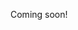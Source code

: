 <!---
----- * Programmers have a tendency to prematurely optimize.
-----   * One such optimization is structural -- creating boundaries between things.
-----     * Structural mistakes are unfortunately sticky. People are afraid (or too lazy) to restructure files. And so stuff piles up.
-----       * This causes teams to get stuck with bad representations.
-----       * Because things are spread out, it causes problems to get missed.
-----       * TODO: More.
-----    * Rules-of-thumb:
-----      * Don't abstract into a function/class until it's been copied/pasted _at least_ 3-5 times.
-----      * Your dependency treee should be _at most_ 3 layers deep: main, primary, secondary.
----- 
----- * Evan Czaplicki on large Elm files 
----- 
----- Example (use pictures!):
----- * One file has two classes that share a common function. Both classes are instantiated and used by a router.
-----   * Break out each module into its own file.
-----     * Now we have to worry about imports.
-----     * Now we have _three_ or _four_ files.
-----       * If three files, then we have either duplicated code or an extra parameter.
-----       * If four files, then we have an extra "helpers" file.
-----         * But what happens when Helpers grows too large?
-----           * /lib happens, which is prone to the _exact_ same problems as before.
-----   * Uh, oh! Something went wrong. Where do I look for the bug? It's hard to find.
-----   * Uh, oh! I need to change a helper function?
-----     * Now I have to search through a gazillion files to make sure I didn't mess some other part of the system up.
-----     * If the parameters change, you have a lot of work to do.
-----     * If the different files have different needs, now you have to change the code in a bunch of different places.
-----
---->

Coming soon!
